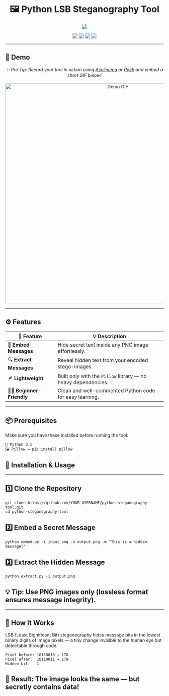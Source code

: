 <h1 align="center">🖼️ Python LSB Steganography Tool</h1>

<p align="center">
  <img src="https://readme-typing-svg.herokuapp.com?font=Fira+Code&size=27&color=00FF99&center=true&vCenter=true&width=800&lines=🔐+Hide+Secrets+Inside+Images!;🧠+Simple+Yet+Powerful+Python+LSB+Steganography;💬+Encode+and+Decode+Hidden+Messages" />
</p>

<p align="center">
  <img src="https://img.shields.io/badge/Python-3.8+-blue?logo=python&logoColor=white" />
  <img src="https://img.shields.io/badge/Status-Stable-success?style=flat-square" />
  <img src="https://img.shields.io/github/last-commit/YOUR_USERNAME/python-steganography-tool?logo=github&color=yellow" />
  <img src="https://img.shields.io/badge/License-MIT-green?logo=opensourceinitiative" />
</p>

---

## 🎥 Demo

<p align="center">
  <i>✨ Pro Tip: Record your tool in action using <a href="https://asciinema.org/">Asciinema</a> or <a href="https://github.com/phw/peek">Peek</a> and embed a short GIF below!</i><br><br>
  <img src="demo.gif" alt="Demo GIF" width="700"/>
</p>

---

## ⚙️ Features

| 🔧 Feature | 💡 Description |
|-------------|----------------|
| 🧩 **Embed Messages** | Hide secret text inside any PNG image effortlessly. |
| 🔍 **Extract Messages** | Reveal hidden text from your encoded stego-images. |
| 🪶 **Lightweight** | Built only with the `Pillow` library — no heavy dependencies. |
| 👨‍💻 **Beginner-Friendly** | Clean and well-commented Python code for easy learning. |

---

## 📦 Prerequisites

Make sure you have these installed before running the tool:

```bash
🐍 Python 3.x
🖼️ Pillow → pip install pillow
```

## 🚀 Installation & Usage
---
## 1️⃣ Clone the Repository
```
git clone https://github.com/YOUR_USERNAME/python-steganography-tool.git
cd python-steganography-tool

```
## 2️⃣ Embed a Secret Message
```
python embed.py -i input.png -o output.png -m "This is a hidden message!"
```

## 3️⃣ Extract the Hidden Message
```
python extract.py -i output.png
```

## 💡 Tip: Use PNG images only (lossless format ensures message integrity).

---
## 🧠 How It Works

LSB (Least Significant Bit) steganography hides message bits in the lowest binary digits of image pixels —
a tiny change invisible to the human eye but detectable through code.
```
Pixel before: 10110010 → 178  
Pixel after:  10110011 → 179  
Hidden bit:   1
```

## 🧬 Result: The image looks the same — but secretly contains data!
